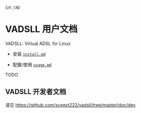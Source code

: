 <!-- vadsll/doc/zh_CN/
-->

(`zh_CN`)

# VADSLL 用户文档
VADSLL: Virtual ADSL for Linux

+ 安装
  [`install.md`](install.md)

+ 配置/使用
  [`usage.md`](usage.md)

TODO


## VADSLL 开发者文档

请见 <https://github.com/sceext222/vadsll/tree/master/doc/dev>
